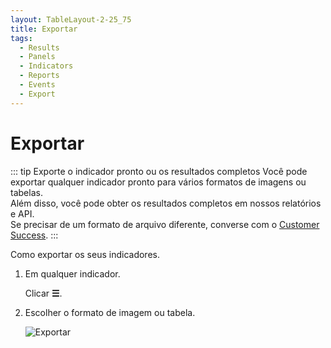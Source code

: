 ```yaml
---
layout: TableLayout-2-25_75
title: Exportar
tags:
  - Results
  - Panels
  - Indicators
  - Reports
  - Events
  - Export
---
```

# Exportar

::: tip Exporte o indicador pronto ou os resultados completos
Você pode exportar qualquer indicador pronto para vários formatos de imagens ou tabelas.<br>
Além disso, você pode obter os resultados completos em nossos relatórios e API.<br>
Se precisar de um formato de arquivo diferente, converse com o [Customer Success](mailto:cs@phishx.io).
:::

Como exportar os seus indicadores.

1. Em qualquer indicador.

   Clicar **☰**.

2. Escolher o formato de imagem ou tabela.

   ![Exportar](https://cdn.phishx.io/phishx-docs/images/phishx_results_dashboard_main_05_kpi_export.webp)
